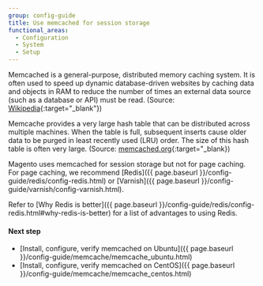 ```yaml
---
group: config-guide
title: Use memcached for session storage
functional_areas:
  - Configuration
  - System
  - Setup
---
```


Memcached is a general-purpose, distributed memory caching system. It is often used to speed up dynamic database-driven websites by caching data and objects in RAM to reduce the number of times an external data source (such as a database or API) must be read. (Source: [Wikipedia](https://en.wikipedia.org/wiki/Memcached){:target="_blank"})

Memcache provides a very large hash table that can be distributed across multiple machines. When the table is full, subsequent inserts cause older data to be purged in least recently used (LRU) order. The size of this hash table is often very large. (Source: [memcached.org](http://memcached.org/){:target="_blank})

Magento uses memcached for session storage but not for page caching. For page caching, we recommend [Redis]({{ page.baseurl }}/config-guide/redis/config-redis.html) or [Varnish]({{ page.baseurl }}/config-guide/varnish/config-varnish.html). 

<div class="bs-callout bs-callout-info" id="info" markdown="1">
Refer to [Why Redis is better]({{ page.baseurl }}/config-guide/redis/config-redis.html#why-redis-is-better) for a list of advantages to using Redis.
</div>

#### Next step

*   [Install, configure, verify memcached on Ubuntu]({{ page.baseurl }}/config-guide/memcache/memcache_ubuntu.html)
*   [Install, configure, verify memcached on CentOS]({{ page.baseurl }}/config-guide/memcache/memcache_centos.html)
